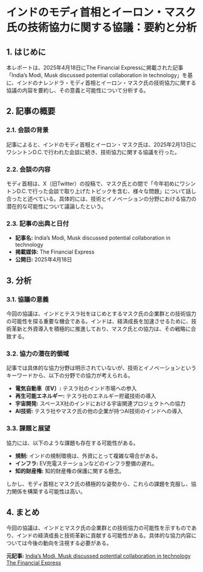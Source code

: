 # インドのモディ首相とイーロン・マスク氏の技術協力に関する協議：要約と分析

## 1. はじめに

本レポートは、2025年4月18日にThe Financial Expressに掲載された記事「India’s Modi, Musk discussed potential collaboration in technology」を基に、インドのナレンドラ・モディ首相とイーロン・マスク氏の技術協力に関する協議の内容を要約し、その意義と可能性について分析する。

## 2. 記事の概要

### 2.1. 会談の背景

記事によると、インドのモディ首相とイーロン・マスク氏は、2025年2月13日にワシントンD.C.で行われた会談に続き、技術協力に関する協議を行った。

### 2.2. 会談の内容

モディ首相は、X（旧Twitter）の投稿で、マスク氏との間で「今年初めにワシントンD.C.で行った会談で取り上げたトピックを含む、様々な問題」について話し合ったと述べている。具体的には、技術とイノベーションの分野における協力の潜在的な可能性について議論したという。

### 2.3. 記事の出典と日付

* **記事名:** India’s Modi, Musk discussed potential collaboration in technology
* **掲載媒体:** The Financial Express
* **公開日:** 2025年4月18日

## 3. 分析

### 3.1. 協議の意義

今回の協議は、インドとテスラ社をはじめとするマスク氏の企業群との技術協力の可能性を探る重要な機会である。インドは、経済成長を加速させるために、技術革新と外資導入を積極的に推進しており、マスク氏との協力は、その戦略に合致する。

### 3.2. 協力の潜在的領域

記事では具体的な協力分野は明示されていないが、技術とイノベーションというキーワードから、以下の分野での協力が考えられる。

* **電気自動車（EV）:** テスラ社のインド市場への参入
* **再生可能エネルギー:** テスラ社のエネルギー貯蔵技術の導入
* **宇宙開発:** スペースX社のインドにおける宇宙関連プロジェクトへの協力
* **AI技術:** テスラ社やマスク氏の他の企業が持つAI技術のインドへの導入

### 3.3. 課題と展望

協力には、以下のような課題も存在する可能性がある。

* **規制:** インドの規制環境は、外資にとって複雑な場合がある。
* **インフラ:** EV充電ステーションなどのインフラ整備の遅れ。
* **知的財産権:** 知的財産権の保護に関する懸念。

しかし、モディ首相とマスク氏の積極的な姿勢から、これらの課題を克服し、協力関係を構築する可能性は高い。

## 4. まとめ

今回の協議は、インドとマスク氏の企業群との技術協力の可能性を示すものであり、インドの経済成長と技術革新に貢献する可能性がある。具体的な協力内容については今後の動向を注視する必要がある。



**元記事:** [India’s Modi, Musk discussed potential collaboration in technology The Financial Express](https://thefinancialexpress.com.bd/sci-tech/indias-modi-musk-discussed-potential-collaboration-in-technology)